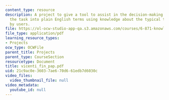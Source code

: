 ```yaml
---
content_type: resource
description: A project to give a tool to assist in the decision-making process, simplifying
  the task into plain English terms using knowledge about the typical tasks performed
  by users.
file: https://ol-ocw-studio-app-qa.s3.amazonaws.com/courses/6-871-knowledge-based-applications-systems-spring-2005/21c9ac0e36037ae670d661edb7d6030c_vicenti_fin_pap.pdf
file_type: application/pdf
learning_resource_types:
- Projects
ocw_type: OCWFile
parent_title: Projects
parent_type: CourseSection
resourcetype: Document
title: vicenti_fin_pap.pdf
uid: 21c9ac0e-3603-7ae6-70d6-61edb7d6030c
video_files:
  video_thumbnail_file: null
video_metadata:
  youtube_id: null
---
```

